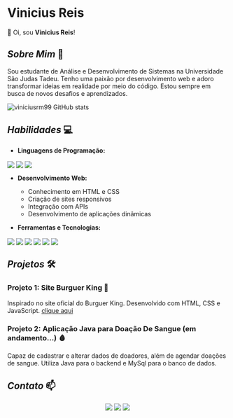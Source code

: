 # Vinicius Reis

👋 Oi, sou **Vinicius Reis**!

## *Sobre Mim* 🚀

Sou estudante de Análise e Desenvolvimento de Sistemas na Universidade São Judas Tadeu. Tenho uma paixão por desenvolvimento web e adoro transformar ideias em realidade por meio do código. Estou sempre em busca de novos desafios e aprendizados.

![viniciusrm99 GitHub stats](https://github-readme-stats.vercel.app/api?username=viniciusrm99&show_icons=true&theme=dracula)



## *Habilidades* 💻
- **Linguagens de Programação:**
<div style="display: inline_block"> 
  <img align="center" src="https://img.shields.io/badge/HTML-239120?style=for-the-badge&logo=html5&logoColor=white"/>
  <img align="center" src="https://img.shields.io/badge/JavaScript-F7DF1E?style=for-the-badge&logo=javascript&logoColor=black"/>
  <img align="center" src="https://img.shields.io/badge/Java-ED8B00?style=for-the-badge&logo=openjdk&logoColor=white"/>
</div>

- **Desenvolvimento Web:**
  - Conhecimento em HTML e CSS
  - Criação de sites responsivos
  - Integração com APIs
  - Desenvolvimento de aplicações dinâmicas

 - **Ferramentas e Tecnologias:**
 
<div style="display: inline_block"> 
  <img align="center" src="https://img.shields.io/badge/MySQL-005C84?style=for-the-badge&logo=mysql&logoColor=white"/>
  <img align="center" src="https://img.shields.io/badge/Visual_Studio-5C2D91?style=for-the-badge&logo=visual%20studio&logoColor=white"/>
  <img align="center" src="https://img.shields.io/badge/sublime_text-%23575757.svg?&style=for-the-badge&logo=sublime-text&logoColor=important"/>
  <img align="center" src="https://img.shields.io/badge/apache%20netbeans-1B6AC6?style=for-the-badge&logo=apache%20netbeans%20IDE&logoColor=white"/>
  <img align="center" src="https://img.shields.io/badge/GitHub-100000?style=for-the-badge&logo=github&logoColor=white"/>
  <img align="center" src="https://img.shields.io/badge/GIT-E44C30?style=for-the-badge&logo=git&logoColor=white"/>
</div>

## *Projetos* 🛠️

### Projeto 1: Site Burguer King 🍔
Inspirado no site oficial do Burguer King. Desenvolvido com HTML, CSS e JavaScript.
[clique aqui](https://viniciusrm99.github.io/Projeto_burger_king/)

### Projeto 2: Aplicação Java para Doação De Sangue (em andamento...) 🩸
Capaz de cadastrar e alterar dados de doadores, além de agendar doações de sangue. Utiliza Java para o backend e MySql para o banco de dados.

## *Contato* 📫
<div style="display: inline_block; text-align: center;"> 
<a href="mailto:vini.reis.miranda99@gmail.com"><img src="https://img.shields.io/badge/Gmail-D14836?style=for-the-badge&logo=gmail&logoColor=white" align="center"></a>
<a href="https://linkedin.com/in/viníciusmiranda"><img src="https://img.shields.io/badge/LinkedIn-0077B5?style=for-the-badge&logo=linkedin&logoColor=white" align="center"></a>
<a href="https://instagram.com/vinireism"><img src="https://img.shields.io/badge/Instagram-E4405F?style=for-the-badge&logo=instagram&logoColor=white" align="center"></a>
</div>




